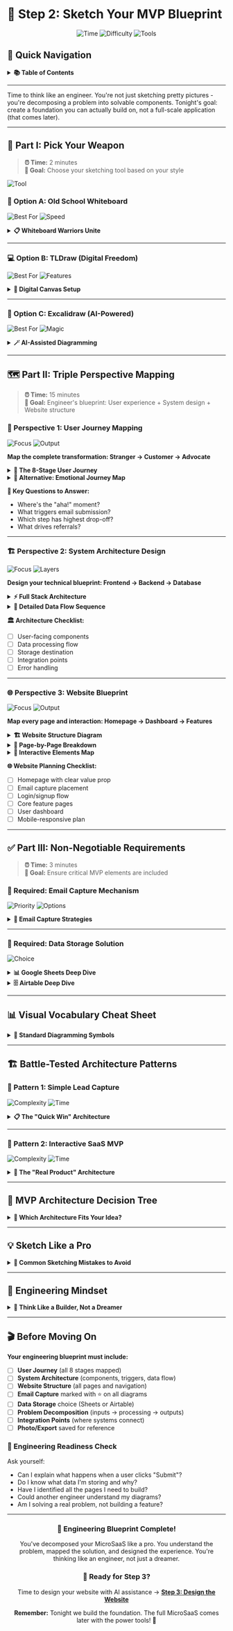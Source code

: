 # 🎨 Step 2: Sketch Your MVP Blueprint

<div align="center">

![Time](https://img.shields.io/badge/⏱️_Time-20_minutes-blue?style=for-the-badge)
![Difficulty](https://img.shields.io/badge/📊_Level-Beginner-green?style=for-the-badge)
![Tools](https://img.shields.io/badge/🛠️_Tools-Whiteboard_|_TLDraw_|_Excalidraw-orange?style=for-the-badge)

</div>

## 📖 Quick Navigation

<details>
<summary><b>📚 Table of Contents</b></summary>

### 🎯 Core Engineering Workflow
1. **[Choose Your Canvas](#-part-i-pick-your-weapon)** (2 min)
   - [Physical Whiteboard](#-option-a-old-school-whiteboard) - Tactile & collaborative
   - [TLDraw](#-option-b-tldraw-digital-freedom) - Quick digital sketching
   - [Excalidraw](#-option-c-excalidraw-ai-powered) - Text-to-diagram magic
   
2. **[Map Three Critical Perspectives](#-part-ii-triple-perspective-mapping)** (15 min)
   - [User Journey Flow](#-perspective-1-user-journey-mapping) - From stranger to advocate (5 min)
   - [System Architecture](#-perspective-2-system-architecture-design) - Think like an engineer (5 min)
   - [Website Structure](#-perspective-3-website-blueprint) - Pages & navigation (5 min)
   
3. **[Lock In Essential Elements](#-part-iii-non-negotiable-requirements)** (3 min)
   - [Email Capture Strategy](#-required-email-capture-mechanism) - Contact or newsletter
   - [Data Storage Backend](#-required-data-storage-solution) - Sheets vs Airtable
   - [Integration Blueprint](#-integration-blueprint) - How it all connects

### 💡 Pro Tips
- **[Think Like an Engineer](#-engineering-mindset)** - Problem decomposition
- **[Future Tools](#-beyond-tonight-power-tools)** - Next-level building blocks
- **[Architecture Patterns](#-battle-tested-architecture-patterns)** - Copy-paste templates
- **[Reality Check](#-prototype-vs-production)** - What we're really building

</details>

---

Time to think like an engineer. You're not just sketching pretty pictures - you're decomposing a problem into solvable components. Tonight's goal: create a foundation you can actually build on, not a full-scale application (that comes later).

---

## 🎯 Part I: Pick Your Weapon

> **⏰ Time:** 2 minutes  
> **🎯 Goal:** Choose your sketching tool based on your style

![Tool](https://img.shields.io/badge/🤔_Decision-Physical_vs_Digital-purple?style=flat-square)

### 📝 Option A: Old School Whiteboard

![Best For](https://img.shields.io/badge/Best_For-Group_Sessions-blue?style=flat-square)
![Speed](https://img.shields.io/badge/Speed-Lightning_Fast-green?style=flat-square)

<details>
<summary><b>📋 Whiteboard Warriors Unite</b></summary>

**You'll need:**
- Big whiteboard (or wall + sticky notes)
- Multiple colored markers
- Phone camera ready
- Space to move around

**Why choose this:**
- 🏃 Fastest ideation speed
- 👥 Great for collaboration
- 🎯 No tech barriers
- 💡 Encourages big thinking

**Pro move:** Use different colors for:
- 🔵 User actions
- 🟢 System responses
- 🔴 Pain points
- 🟡 Email capture points

</details>

---

### 💻 Option B: TLDraw (Digital Freedom)

![Best For](https://img.shields.io/badge/Best_For-Remote_Work-blue?style=flat-square)
![Features](https://img.shields.io/badge/Features-Instant_Share-green?style=flat-square)

<details>
<summary><b>🎨 Digital Canvas Setup</b></summary>

**Quick start:**
1. **Go to** [tldraw.com](https://tldraw.com)
2. **No signup** - immediate access
3. **Tools available:**
   - Rectangle tool (R)
   - Arrow tool (A)
   - Text tool (T)
   - Sticky notes (N)

**Power features:**
- 🔄 Infinite canvas
- 📸 Export as image/PDF
- 🔗 Share via link
- 🎨 Color coding built-in

**Keyboard shortcuts:**
```
R = Rectangle
A = Arrow
T = Text
N = Note
Z = Undo
Space = Pan
```

</details>

---

### 🤖 Option C: Excalidraw (AI-Powered)

![Best For](https://img.shields.io/badge/Best_For-Text_Thinkers-blue?style=flat-square)
![Magic](https://img.shields.io/badge/Feature-Text_to_Diagram-yellow?style=flat-square)

<details>
<summary><b>🪄 AI-Assisted Diagramming</b></summary>

**The workflow:**
1. **Write** your flow in plain text (or dictate via [this CustomGPT](https://chatgpt.com/g/g-5O9oZiGOc-excalidraw-diagram-creator))
2. **Visit** [excalidraw.com](https://excalidraw.com)
3. **Use** Mermaid plugin or AI features
4. **Convert** text/Mermaid → Excalidraw visual diagram
5. **Refine** with drag & drop

**Example text input:**
```
User lands on homepage
User clicks "Get Started"
User fills email form
System validates email
System sends to Zapier
Zapier saves to Sheets
User sees success message
```

**AI converts to:** Beautiful flowchart! 🎨

</details>

---

## 🗺️ Part II: Triple Perspective Mapping

> **⏰ Time:** 15 minutes  
> **🎯 Goal:** Engineer's blueprint: User experience + System design + Website structure

### 👤 Perspective 1: User Journey Mapping

![Focus](https://img.shields.io/badge/🎯_Focus-Customer_Lifecycle-purple?style=flat-square)
![Output](https://img.shields.io/badge/📊_Output-8_Stage_Journey-green?style=flat-square)

**Map the complete transformation: Stranger → Customer → Advocate**

<details>
<summary><b>🚀 The 8-Stage User Journey</b></summary>

```mermaid
journey
    title User Journey: From Discovery to Advocacy
    section Discovery
      Search for solution: 5: User
      Find your website: 4: User
      Read reviews: 3: User
    section First Visit
      Land on homepage: 5: User
      View features: 4: User
      Check pricing: 3: User
      Read testimonials: 4: User
    section Engagement
      Click "Get Started": 5: User
      Fill out form: 2: User
      Verify email: 3: User
      Receive welcome email: 5: User
    section Value Delivery
      Access dashboard: 5: User
      Use core feature: 5: User
      See first results: 5: User
      Export/share data: 4: User
    section Advocacy
      Share with team: 4: User
      Write review: 3: User
      Refer friends: 5: User
```

</details>

<details>
<summary><b>🎯 Alternative: Emotional Journey Map</b></summary>

```mermaid
flowchart LR
    A[😕 Frustrated<br/>with Problem] -->|Searches| B[🤔 Curious<br/>about Solution]
    B -->|Lands| C[😊 Hopeful<br/>on Homepage]
    C -->|Reads| D[🤩 Excited<br/>by Features]
    D -->|Submits| E[📧 Committed<br/>Email Given]
    E -->|Receives| F[✅ Validated<br/>Email Confirmed]
    F -->|Uses| G[💡 Enlightened<br/>Problem Solved]
    G -->|Shares| H[📢 Advocate<br/>Telling Others]
    
    style A fill:#ffebee
    style C fill:#e8f5e9
    style E fill:#fff3e0
    style G fill:#e3f2fd
    style H fill:#f3e5f5
```

</details>

**🔑 Key Questions to Answer:**
- Where's the "aha!" moment?
- What triggers email submission?
- Which step has highest drop-off?
- What drives referrals?

---

### 🏗️ Perspective 2: System Architecture Design

![Focus](https://img.shields.io/badge/🎯_Focus-Technical_Stack-purple?style=flat-square)
![Layers](https://img.shields.io/badge/📊_Output-3_Layer_Architecture-green?style=flat-square)

**Design your technical blueprint: Frontend → Backend → Database**

<details>
<summary><b>⚡ Full Stack Architecture</b></summary>

```mermaid
graph TB
    subgraph "🎨 Frontend Layer"
        A[🌐 Landing Page<br/>Hero + Value Props]
        B[📝 Contact Form<br/>Name + Email]
        C[✅ Success Page<br/>Confirmation]
        D[📊 Dashboard<br/>User Portal]
    end
    
    subgraph "⚙️ Backend Layer"
        E[🔌 API Gateway<br/>Route Requests]
        F[🔐 Auth Service<br/>User Sessions]
        G[📨 Email Service<br/>Transactional]
        H[💼 Business Logic<br/>Core Features]
        I[🪝 Webhook Handler<br/>Form Processing]
    end
    
    subgraph "💾 Data Layer"
        J[(📊 Google Sheets<br/>Simple Storage)]
        K[(🗄️ Airtable<br/>Advanced DB)]
        L[(📈 Analytics<br/>User Tracking)]
    end
    
    subgraph "🔗 External Services"
        M[📧 SendGrid<br/>Email Delivery]
        N[⚡ Zapier<br/>Automation]
        O[📊 Google Analytics<br/>Metrics]
    end
    
    A -->|User Visits| E
    B -->|Form Submit| I
    I -->|Webhook| N
    N -->|Store Data| J
    N -->|Store Data| K
    N -->|Trigger Email| M
    G -->|Send Via| M
    A -->|Track Visit| O
    
    style A fill:#e3f2fd
    style B fill:#fff3e0
    style J fill:#e8f5e9
    style N fill:#f3e5f5
```

</details>

<details>
<summary><b>🔄 Detailed Data Flow Sequence</b></summary>

```mermaid
sequenceDiagram
    participant U as 👤 User
    participant F as 🌐 Frontend
    participant W as 🪝 Webhook
    participant Z as ⚡ Zapier
    participant D as 💾 Data Store
    participant E as 📧 Email Service
    
    U->>F: Visits landing page
    F->>U: Shows value proposition
    U->>F: Fills contact form
    F->>F: Validates input
    F->>W: POST form data
    W->>Z: Triggers automation
    
    par Store Data
        Z->>D: Save to Sheets/Airtable
    and Send Email
        Z->>E: Queue welcome email
    end
    
    E->>U: Delivers welcome email
    D-->>F: Confirm storage
    F->>U: Show success message
    
    Note over Z,D: Data captured & ready<br/>for follow-up campaigns
```

</details>

**🏛️ Architecture Checklist:**
- [ ] User-facing components
- [ ] Data processing flow
- [ ] Storage destination
- [ ] Integration points
- [ ] Error handling

---

### 🌐 Perspective 3: Website Blueprint

![Focus](https://img.shields.io/badge/🎯_Focus-Site_Structure-purple?style=flat-square)
![Output](https://img.shields.io/badge/📊_Output-Page_Hierarchy-green?style=flat-square)

**Map every page and interaction: Homepage → Dashboard → Features**

<details>
<summary><b>🏗️ Website Structure Diagram</b></summary>

```mermaid
graph TD
    A[🏠 Homepage] --> B[📋 Features]
    A --> C[💰 Pricing]
    A --> D[📞 Contact]
    A --> E[🔐 Login]
    
    E --> F[📊 Dashboard]
    F --> G[⚙️ Settings]
    F --> H[📈 Analytics]
    F --> I[🎯 Core Feature]
    
    I --> J[📝 Create New]
    I --> K[📂 View All]
    I --> L[✏️ Edit]
    I --> M[🗑️ Delete]
    
    A --> N[📧 Email Capture]
    N --> O[✅ Thank You]
    
    style A fill:#e3f2fd,stroke:#1976d2,stroke-width:3px
    style F fill:#fff3e0,stroke:#f57c00,stroke-width:3px
    style I fill:#e8f5e9,stroke:#388e3c,stroke-width:3px
```

</details>

<details>
<summary><b>📱 Page-by-Page Breakdown</b></summary>

**Public Pages (No Login):**
```
/                    → Homepage (value prop + CTA)
/features            → Feature showcase
/pricing             → Plans & pricing
/contact             → Contact form
/login               → User authentication
/signup              → Registration
/forgot-password     → Password reset
```

**Protected Pages (Login Required):**
```
/dashboard           → User home
/dashboard/profile   → User settings
/dashboard/billing   → Subscription management
/dashboard/[feature] → Your core functionality
```

**Utility Pages:**
```
/privacy             → Privacy policy
/terms               → Terms of service
/404                 → Not found
/success             → Form success
```

</details>

<details>
<summary><b>🎨 Interactive Elements Map</b></summary>

```mermaid
flowchart LR
    subgraph "Homepage Elements"
        H1[Hero Section]
        H2[Feature Grid]
        H3[Testimonials]
        H4[CTA Buttons]
        H5[Email Form]
    end
    
    subgraph "Dashboard Elements"
        D1[Navigation Menu]
        D2[Quick Stats]
        D3[Action Buttons]
        D4[Data Tables]
        D5[Charts/Graphs]
    end
    
    subgraph "Core Feature"
        F1[Input Forms]
        F2[Preview Area]
        F3[Save/Export]
        F4[Share Options]
    end
    
    H4 -->|Click| H5
    H5 -->|Submit| Email[📧 Capture]
    D3 -->|Click| F1
    F3 -->|Save| Database[(💾)]
```

</details>

**🌐 Website Planning Checklist:**
- [ ] Homepage with clear value prop
- [ ] Email capture placement
- [ ] Login/signup flow
- [ ] Core feature pages
- [ ] User dashboard
- [ ] Mobile-responsive plan

---

## ✅ Part III: Non-Negotiable Requirements

> **⏰ Time:** 3 minutes  
> **🎯 Goal:** Ensure critical MVP elements are included

### 📧 Required: Email Capture Mechanism

![Priority](https://img.shields.io/badge/⚠️_Priority-Critical-red?style=flat-square)
![Options](https://img.shields.io/badge/📋_Options-Contact_or_Newsletter-blue?style=flat-square)

<details>
<summary><b>📨 Email Capture Strategies</b></summary>

**Option 1: Contact Form**
```html
<!-- Minimal friction approach -->
<form>
  <input type="text" placeholder="Your Name" required>
  <input type="email" placeholder="your@email.com" required>
  <textarea placeholder="How can we help?"></textarea>
  <button>Get In Touch</button>
</form>
```

**Option 2: Newsletter Signup**
```html
<!-- Value exchange approach -->
<div class="newsletter">
  <h3>🎁 Get Our Free Guide</h3>
  <input type="email" placeholder="your@email.com">
  <button>Send Me The Guide</button>
  <p>Join 1,000+ subscribers</p>
</div>
```

**Placement Power Ranking:**
1. 🥇 Above the fold in hero
2. 🥈 After value proposition
3. 🥉 Exit intent popup
4. 📍 Sticky header bar
5. 🦶 Footer (always there)

</details>

---

### 💾 Required: Data Storage Solution

![Choice](https://img.shields.io/badge/🤔_Choose-Sheets_vs_Airtable-purple?style=flat-square)

<details>
<summary><b>📊 Google Sheets Deep Dive</b></summary>

**Perfect for:**
- First 1,000 signups
- Simple email + name
- Quick CSV exports
- Zero monthly cost

**Setup preview:**
| Timestamp | Email | Name | Source | Status |
|-----------|-------|------|---------|---------|
| 2024-01-01 9:00 | user@example.com | John Doe | Landing Page | New |

**Limitations:**
- 10 million cells max
- No relational data
- Basic automation only

</details>

<details>
<summary><b>🗄️ Airtable Deep Dive</b></summary>

**Perfect for:**
- Complex data relationships
- Multiple data types
- Advanced filtering
- API integrations

**Power features:**
- Form views
- Kanban boards
- Calendar views
- Automation rules
- Mobile apps

**When to upgrade:**
- Need user profiles
- Want CRM features
- Building workflows
- Team collaboration

</details>

---

## 📊 Visual Vocabulary Cheat Sheet

<details>
<summary><b>🎨 Standard Diagramming Symbols</b></summary>

```
Universal Symbols:
═══════════════════
□ Rectangle = Screen/Page/Component
◇ Diamond = Decision/Choice Point
○ Circle = Start/End State
→ Arrow = Flow Direction/Navigation
⭐ Star = Critical Touch Point
☁ Cloud = External Service/API

User Elements:
═════════════
👤 Person Icon = User Action
👁️ Eye = User Views/Reads
👆 Finger = User Clicks/Taps
⌨️ Keyboard = User Types
📧 Envelope = Email Interaction

System Elements:
═══════════════
⚙️ Gear = Backend Process
🔌 Plug = API/Integration
💾 Disk = Database/Storage
🔐 Lock = Authentication
📊 Chart = Analytics/Data
🪝 Hook = Webhook Endpoint

Status Indicators:
═════════════════
✅ Checkmark = Success State
❌ X Mark = Error State
⏳ Hourglass = Loading/Processing
🔄 Refresh = Retry/Loop
⚡ Lightning = Automation/Trigger
```

</details>

---

## 🏗️ Battle-Tested Architecture Patterns

### 🎯 Pattern 1: Simple Lead Capture

![Complexity](https://img.shields.io/badge/📊_Complexity-Low-green?style=flat-square)
![Time](https://img.shields.io/badge/⏱️_Build_Time-30min-blue?style=flat-square)

<details>
<summary><b>📋 The "Quick Win" Architecture</b></summary>

```mermaid
graph LR
    subgraph "What Users See"
        A[🏠 Landing Page]
        B[📧 Email Form]
        C[✅ Thank You]
    end
    
    subgraph "Behind the Scenes"
        D[🪝 Webhook]
        E[⚡ Zapier]
        F[(📊 Sheets)]
    end
    
    A --> B
    B --> D
    D --> E
    E --> F
    B --> C
    
    style A fill:#e3f2fd
    style B fill:#fff3e0
    style F fill:#e8f5e9
```

**Build timeline:**
```mermaid
gantt
    title 30-Minute MVP Sprint
    dateFormat mm:ss
    section Setup
    Create Sheet     :00:00, 2m
    Setup Zapier     :02:00, 5m
    section Build
    Landing Page     :07:00, 10m
    Email Form       :17:00, 8m
    section Test
    End-to-end Test  :25:00, 5m
```

</details>

---

### 🚀 Pattern 2: Interactive SaaS MVP

![Complexity](https://img.shields.io/badge/📊_Complexity-Medium-yellow?style=flat-square)
![Time](https://img.shields.io/badge/⏱️_Build_Time-90min-orange?style=flat-square)

<details>
<summary><b>💼 The "Real Product" Architecture</b></summary>

```mermaid
stateDiagram-v2
    [*] --> Landing: User Arrives
    Landing --> SignUp: Clicks CTA
    SignUp --> Verify: Submits Form
    Verify --> Dashboard: Confirms Email
    
    state Dashboard {
        [*] --> Overview
        Overview --> Feature1
        Overview --> Feature2
        Feature1 --> Results
        Feature2 --> Results
        Results --> Export
    }
    
    Dashboard --> Upgrade: Hits Limit
    Upgrade --> Payment: Chooses Plan
    Payment --> Dashboard: Success
    Dashboard --> [*]: Logout
```

**Component breakdown:**
- 🎨 5 unique pages
- 🔐 User authentication
- 💾 User data persistence
- 📊 Basic analytics
- 💳 Payment ready

</details>

---

## 🎯 MVP Architecture Decision Tree

<details>
<summary><b>🤔 Which Architecture Fits Your Idea?</b></summary>

```mermaid
graph TD
    A[What's Your MVP Goal?] --> B{Primary Purpose?}
    
    B -->|Validate Interest| C[🎯 Lead Capture]
    B -->|Show Functionality| D[🚀 Interactive Demo]
    B -->|Sell Content| E[📚 Content Platform]
    
    C --> F{Expected Users?}
    F -->|< 1000| G[✅ Google Sheets]
    F -->|> 1000| H[✅ Airtable]
    
    D --> I{User Accounts?}
    I -->|Not Needed| J[✅ Local Storage]
    I -->|Required| K[✅ Auth Service]
    
    E --> L{Content Type?}
    L -->|Articles/Blogs| M[✅ Markdown/CMS]
    L -->|Courses/Videos| N[✅ LMS Platform]
    
    style A fill:#e3f2fd,stroke:#1976d2,stroke-width:3px
    style C fill:#e8f5e9
    style D fill:#fff3e0
    style E fill:#f3e5f5
```

**Quick Decision Framework:**

| If You're Building... | Choose This Pattern | Time Investment |
|----------------------|---------------------|-----------------|
| Email list for newsletter | Lead Capture + Sheets | 30 minutes |
| SaaS free trial funnel | Interactive Demo + Auth | 90 minutes |
| Course pre-launch | Content + Payment | 60 minutes |
| Community platform | Full Stack + Forum | 2+ hours |

</details>

---

## 💡 Sketch Like a Pro

<details>
<summary><b>🚨 Common Sketching Mistakes to Avoid</b></summary>

### ❌ Rookie Mistakes

1. **Too Much Detail Too Soon**
   - Bad: Designing button colors
   - Good: Mapping user flow

2. **Forgetting Mobile Users**
   - Bad: Desktop-only thinking
   - Good: Mobile-first approach

3. **No Email Capture**
   - Bad: Beautiful site, no leads
   - Good: Multiple capture points

4. **Complex First Version**
   - Bad: 20 features planned
   - Good: 1 core feature nailed

### ✅ Pro Moves

1. **Number Everything**
   ```
   1. User lands
   2. User clicks CTA
   3. User fills form
   ```

2. **Mark Critical Points**
   ```
   ⭐ Email capture here
   💰 Payment happens here
   🎯 Main value here
   ```

3. **Plan for Errors**
   ```
   What if email invalid?
   What if payment fails?
   What if API is down?
   ```

4. **Think in Phases**
   ```
   Phase 1: Email capture only
   Phase 2: Add user accounts
   Phase 3: Add payment
   ```

</details>

---

## 🧠 Engineering Mindset

<details>
<summary><b>🔧 Think Like a Builder, Not a Dreamer</b></summary>

### Problem Decomposition 101

**Break your MicroSaaS into atoms:**

```mermaid
graph TD
    A[Big Hairy Problem] --> B{Core Components}
    B --> C[Data Input]
    B --> D[Processing Logic]
    B --> E[Data Output]
    B --> F[User Interface]
    
    C --> G[What info needed?]
    D --> H[What calculations?]
    E --> I[What format?]
    F --> J[What screens?]
    
    style A fill:#ffcdd2
    style B fill:#fff9c4
    style C fill:#c8e6c9
    style D fill:#c8e6c9
    style E fill:#c8e6c9
    style F fill:#c8e6c9
```

**Engineering Questions to Ask:**
1. **Inputs:** What data do I need from users?
2. **Storage:** Where does this data live?
3. **Processing:** What happens to the data?
4. **Outputs:** What do users get back?
5. **Triggers:** What causes things to happen?
6. **States:** What are all possible conditions?

### From Idea to Implementation

| Dreamer Thinks... | Engineer Asks... |
|-------------------|------------------|
| "AI-powered tool" | What API? What prompts? What's the cost per call? |
| "Real-time sync" | WebSockets? Polling? How often? |
| "Beautiful UI" | What components? What framework? Mobile-first? |
| "Scalable backend" | What database? What hosting? What limits? |

</details>

---


## 🎬 Before Moving On

**Your engineering blueprint must include:**

- [ ] **User Journey** (all 8 stages mapped)
- [ ] **System Architecture** (components, triggers, data flow)
- [ ] **Website Structure** (all pages and navigation)
- [ ] **Email Capture** marked with ⭐ on all diagrams
- [ ] **Data Storage** choice (Sheets or Airtable)
- [ ] **Problem Decomposition** (inputs → processing → outputs)
- [ ] **Integration Points** (where systems connect)
- [ ] **Photo/Export** saved for reference

### 🏁 Engineering Readiness Check

Ask yourself:
- Can I explain what happens when a user clicks "Submit"?
- Do I know what data I'm storing and why?
- Have I identified all the pages I need to build?
- Could another engineer understand my diagrams?
- Am I solving a real problem, not building a feature?

---

<div align="center">

### 🎉 Engineering Blueprint Complete!

You've decomposed your MicroSaaS like a pro. You understand the problem, mapped the solution, and designed the experience. You're thinking like an engineer, not just a dreamer.

### 🚀 Ready for Step 3?

Time to design your website with AI assistance → [**Step 3: Design the Website**](./3-design.md)

**Remember:** Tonight we build the foundation. The full MicroSaaS comes later with the power tools! 💪

</div>
